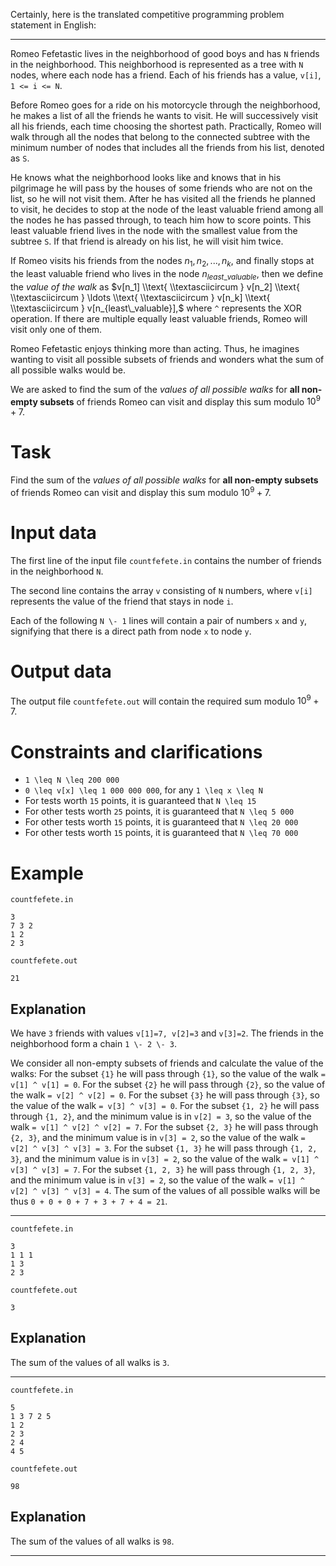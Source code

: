 Certainly, here is the translated competitive programming problem statement in English:

---

Romeo Fefetastic lives in the neighborhood of good boys and has `N` friends in the neighborhood. This neighborhood is represented as a tree with `N` nodes, where each node has a friend. Each of his friends has a value, `v[i]`, `1 <= i <= N`.

Before Romeo goes for a ride on his motorcycle through the neighborhood, he makes a list of all the friends he wants to visit. He will successively visit all his friends, each time choosing the shortest path. Practically, Romeo will walk through all the nodes that belong to the connected subtree with the minimum number of nodes that includes all the friends from his list, denoted as `S`.

He knows what the neighborhood looks like and knows that in his pilgrimage he will pass by the houses of some friends who are not on the list, so he will not visit them. After he has visited all the friends he planned to visit, he decides to stop at the node of the least valuable friend among all the nodes he has passed through, to teach him how to score points. This least valuable friend lives in the node with the smallest value from the subtree `S`. If that friend is already on his list, he will visit him twice.

If Romeo visits his friends from the nodes $n_1, n_2, ..., n_k$, and finally stops at the least valuable friend who lives in the node $n_{least\_valuable}$, then we define the *value of the walk* as $v[n_1] \\text{ \\textasciicircum } v[n_2] \\text{ \\textasciicircum } \ldots \\text{ \\textasciicircum } v[n_k] \\text{ \\textasciicircum } v[n_{least\_valuable}],$ where `^` represents the XOR operation. If there are multiple equally least valuable friends, Romeo will visit only one of them.

Romeo Fefetastic enjoys thinking more than acting. Thus, he imagines wanting to visit all possible subsets of friends and wonders what the sum of all possible walks would be.

We are asked to find the sum of the *values of all possible walks* for **all non-empty subsets** of friends Romeo can visit and display this sum modulo $10^9 + 7$.

# Task
Find the sum of the *values of all possible walks* for **all non-empty subsets** of friends Romeo can visit and display this sum modulo $10^9 + 7$.

# Input data
The first line of the input file `countfefete.in` contains the number of friends in the neighborhood `N`.

The second line contains the array `v` consisting of `N` numbers, where `v[i]` represents the value of the friend that stays in node `i`.

Each of the following `N \- 1` lines will contain a pair of numbers `x` and `y`, signifying that there is a direct path from node `x` to node `y`.

# Output data
The output file `countfefete.out` will contain the required sum modulo $10^9 + 7$.

# Constraints and clarifications
* `1 \leq N \leq 200 000`
* `0 \leq v[x] \leq 1 000 000 000`, for any `1 \leq x \leq N`
* For tests worth `15` points, it is guaranteed that `N \leq 15`
* For other tests worth `25` points, it is guaranteed that `N \leq 5 000`
* For other tests worth `15` points, it is guaranteed that `N \leq 20 000`
* For other tests worth `15` points, it is guaranteed that `N \leq 70 000`

# Example

`countfefete.in`
```
3
7 3 2
1 2
2 3
```

`countfefete.out`
```
21
```

Explanation
---
We have `3` friends with values `v[1]=7, v[2]=3` and `v[3]=2`.
The friends in the neighborhood form a chain `1 \- 2 \- 3`.

We consider all non-empty subsets of friends and calculate the value of the walks:
For the subset `{1}` he will pass through `{1}`, so the value of the walk `= v[1] ^ v[1] = 0`.
For the subset `{2}` he will pass through `{2}`, so the value of the walk `= v[2] ^ v[2] = 0`.
For the subset `{3}` he will pass through `{3}`, so the value of the walk `= v[3] ^ v[3] = 0`.
For the subset `{1, 2}` he will pass through `{1, 2}`, and the minimum value is in `v[2] = 3`, so the value of the walk `= v[1] ^ v[2] ^ v[2] = 7`.
For the subset `{2, 3}` he will pass through `{2, 3}`, and the minimum value is in `v[3] = 2`, so the value of the walk `= v[2] ^ v[3] ^ v[3] = 3`.
For the subset `{1, 3}` he will pass through `{1, 2, 3}`, and the minimum value is in `v[3] = 2`, so the value of the walk `= v[1] ^ v[3] ^ v[3] = 7`.
For the subset `{1, 2, 3}` he will pass through `{1, 2, 3}`, and the minimum value is in `v[3] = 2`, so the value of the walk `= v[1] ^ v[2] ^ v[3] ^ v[3] = 4`.
The sum of the values of all possible walks will be thus `0 + 0 + 0 + 7 + 3 + 7 + 4 = 21`.

---

`countfefete.in`
```
3
1 1 1
1 3
2 3
```

`countfefete.out`
```
3
```

Explanation
---
The sum of the values of all walks is `3`.

---

`countfefete.in`
```
5
1 3 7 2 5
1 2
2 3
2 4
4 5
```

`countfefete.out`
```
98
```

Explanation
---
The sum of the values of all walks is `98`.

---

